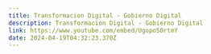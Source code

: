 ```yaml
---
title: Transformacion Digital - Gobierno Digital
description: Transformacion Digital - Gobierno Digital
link: https://www.youtube.com/embed/Ugopo50rtmY
date: 2024-04-19T04:32:23.370Z
---
```

